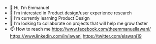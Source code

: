 - 👋 Hi, I’m Emmanuel 
- 👀 I’m interested in Product design/user experience research 
- 🌱 I’m currently learning Product Design
- 💞️ I’m looking to collaborate on projects that will help me grow faster 
- 📫 How to reach me 
https://www.facebook.com/theemmanuellawani/
https://www.linkedin.com/in/lawani
https://twitter.com/elawani19
<!---
elawani19/elawani19 is a ✨ special ✨ repository because its `README.md` (this file) appears on your GitHub profile.
You can click the Preview link to take a look at your changes.
--->
